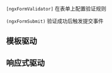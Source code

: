 ---
---

`[ngxFormValidator]` 在表单上配置验证规则

`(ngxFormSubmit)` 验证成功后触发提交事件

## 模板驱动
<example name="ngx-validator-reactive-driven-example" />

## 响应式驱动
<example name="ngx-validator-reactive-driven-example" />
